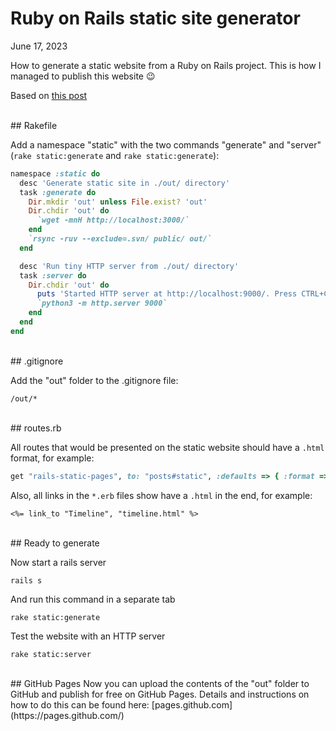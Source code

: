 # Ruby on Rails static site generator

<p class="text-muted">June 17, 2023</p>


How to generate a static website from a Ruby on Rails project. This is how I managed to publish this website 😉
<p class="text-muted">Based on <a href="https://nowaker.net/post/ruby-on-rails-a-static-site-generator.html" target="_blank">this post</a></p>

<br>
## Rakefile

Add a namespace "static" with the two commands "generate" and "server" (`rake static:generate` and `rake static:generate`):

```ruby
namespace :static do
  desc 'Generate static site in ./out/ directory'
  task :generate do
    Dir.mkdir 'out' unless File.exist? 'out'
    Dir.chdir 'out' do
      `wget -mnH http://localhost:3000/`
    end
    `rsync -ruv --exclude=.svn/ public/ out/`
  end

  desc 'Run tiny HTTP server from ./out/ directory'
  task :server do
    Dir.chdir 'out' do
      puts 'Started HTTP server at http://localhost:9000/. Press CTRL+C to exit.'
      `python3 -m http.server 9000`
    end
  end
end
```
<br>
## .gitignore

Add the "out" folder to the .gitignore file:
```
/out/*
```

<br>
## routes.rb

All routes that would be presented on the static website should have a `.html` format, for example:
```ruby
get "rails-static-pages", to: "posts#static", :defaults => { :format => 'html' }
```

Also, all links in the `*.erb` files show have a `.html` in the end, for example:
```erb
<%= link_to "Timeline", "timeline.html" %>
```


<br>
## Ready to generate

Now start a rails server
```console
rails s
``` 

And run this command in a separate tab
```console
rake static:generate
``` 

Test the website with an HTTP server
```console
rake static:server
``` 

<br>
## GitHub Pages
Now you can upload the contents of the "out" folder to GitHub and publish for free on GitHub Pages.
Details and instructions on how to do this can be found here: [pages.github.com](https://pages.github.com/)


